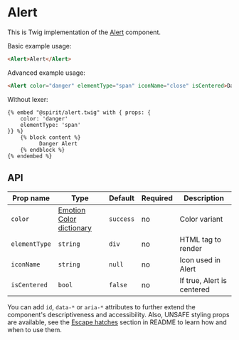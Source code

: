 # Alert

This is Twig implementation of the [Alert] component.

Basic example usage:

```html
<Alert>Alert</Alert>
```

Advanced example usage:

```html
<Alert color="danger" elementType="span" iconName="close" isCentered>Danger Alert</Alert>
```

Without lexer:

```twig
{% embed "@spirit/alert.twig" with { props: {
    color: 'danger'
    elementType: 'span'
}} %}
    {% block content %}
          Danger Alert
    {% endblock %}
{% endembed %}
```

## API

| Prop name     | Type                                         | Default   | Required | Description                |
| ------------- | -------------------------------------------- | --------- | -------- | -------------------------- |
| `color`       | [Emotion Color dictionary][dictionary-color] | `success` | no       | Color variant              |
| `elementType` | `string`                                     | `div`     | no       | HTML tag to render         |
| `iconName`    | `string`                                     | `null`    | no       | Icon used in Alert         |
| `isCentered`  | `bool`                                       | `false`   | no       | If true, Alert is centered |

You can add `id`, `data-*` or `aria-*` attributes to further extend the component's
descriptiveness and accessibility. Also, UNSAFE styling props are available,
see the [Escape hatches][escape-hatches] section in README to learn how and when to use them.

[alert]: https://github.com/lmc-eu/spirit-design-system/tree/main/packages/web/src/scss/components/Alert
[dictionary-color]: https://github.com/lmc-eu/spirit-design-system/tree/main/docs/DICTIONARIES.md#color
[escape-hatches]: https://github.com/lmc-eu/spirit-design-system/tree/main/packages/web-twig/README.md#escape-hatches
